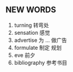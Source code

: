 ## NEW WORDS

1. turning 转弯处
2. sensation 感觉
3. advertise 为 ... 做广告
4. formulate 制定 规划
5. eve 前夕
6. bibliography 参考书目
